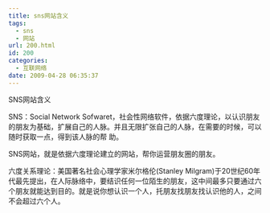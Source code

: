 ```yaml
---
title: sns网站含义
tags:
  - sns
  - 网站
url: 200.html
id: 200
categories:
  - 互联网络
date: 2009-04-28 06:35:37
---
```


SNS网站含义  

SNS：Social Network Sofwaret，社会性网络软件，依据六度理论，以认识朋友的朋友为基础，扩展自己的人脉。并且无限扩张自己的人脉，在需要的时候，可以随时获取一点，得到该人脉的帮 助。  

SNS网站，就是依据六度理论建立的网站，帮你运营朋友圈的朋友。  

六度关系理论：美国著名社会心理学家米尔格伦(Stanley Milgram)于20世纪60年代最先提出，在人际脉络中，要结识任何一位陌生的朋友，这中间最多只要通过六个朋友就能达到目的。就是说你想认识一个人，托朋友找朋友找认识他的人，之间不会超过六个人。